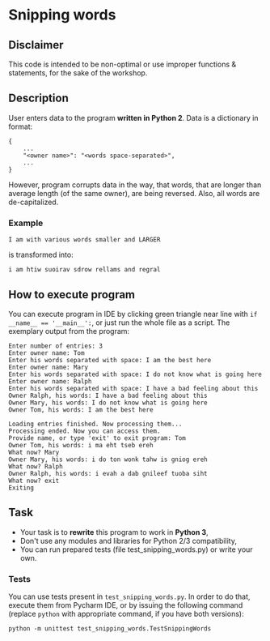 # Snipping words

## Disclaimer

This code is intended to be non-optimal or use improper functions & statements, for the sake of the workshop.

## Description

User enters data to the program **written in Python 2**. Data is a dictionary in format: 

```text
{
    ...
    "<owner name>": "<words space-separated>",
    ...
}
```


However, program corrupts data in the way, that words, that are longer than average length (of the same owner), are being reversed. Also, all words are de-capitalized.

### Example

```text
I am with various words smaller and LARGER
```
is transformed into:
```text
i am htiw suoirav sdrow rellams and regral
```

## How to execute program

You can execute program in IDE by clicking green triangle near line with `if __name__ == '__main__':`, or just run the 
whole file as a script.
The exemplary output from the program:
```text
Enter number of entries: 3
Enter owner name: Tom
Enter his words separated with space: I am the best here
Enter owner name: Mary
Enter his words separated with space: I do not know what is going here
Enter owner name: Ralph
Enter his words separated with space: I have a bad feeling about this
Owner Ralph, his words: I have a bad feeling about this
Owner Mary, his words: I do not know what is going here
Owner Tom, his words: I am the best here

Loading entries finished. Now processing them...
Processing ended. Now you can access them.
Provide name, or type 'exit' to exit program: Tom
Owner Tom, his words: i ma eht tseb ereh
What now? Mary
Owner Mary, his words: i do ton wonk tahw is gniog ereh
What now? Ralph
Owner Ralph, his words: i evah a dab gnileef tuoba siht
What now? exit
Exiting

```

## Task

* Your task is to **rewrite** this program to work in **Python 3**,
* Don't use any modules and libraries for Python 2/3 compatibility,
* You can run prepared tests (file test_snipping_words.py) or write your own.


### Tests

You can use tests present in `test_snipping_words.py`. In order to do that, execute them from Pycharm IDE, or by issuing
the following command (replace `python` with appropriate command, if you have both versions):

```text
python -m unittest test_snipping_words.TestSnippingWords 
```
